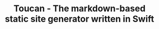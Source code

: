 ---
title: "Toucan - The markdown-based static site generator written in Swift"
description: "Markdown-based static site generator written in Swift for fast, customizable, and efficient website creation."
image: "{{baseUrl}}/images/defaults/default.jpg"
keyword: "static site generator"
template: "pages.home"
---